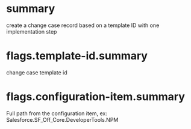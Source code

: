 # summary

create a change case record based on a template ID with one implementation step

# flags.template-id.summary

change case template id

# flags.configuration-item.summary

Full path from the configuration item, ex: Salesforce.SF_Off_Core.DeveloperTools.NPM
